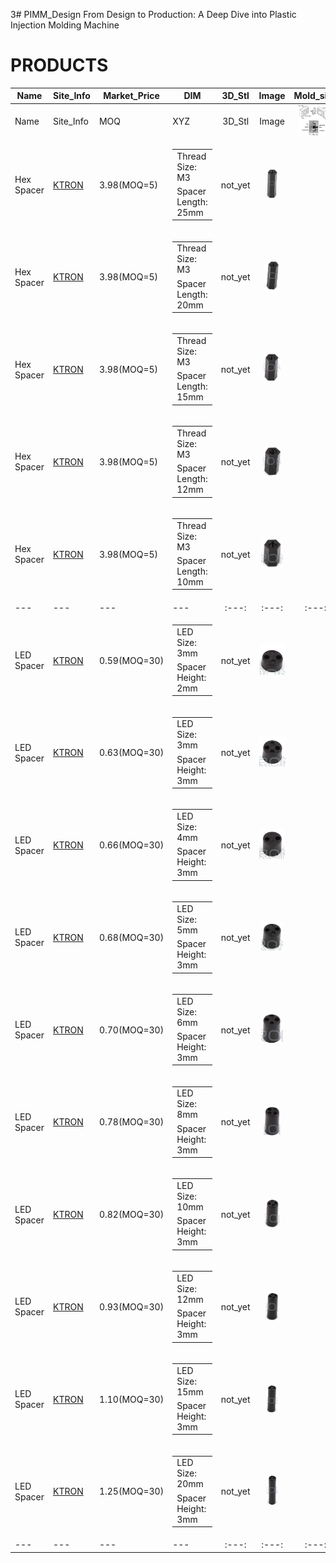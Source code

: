 3# PIMM_Design
From Design to Production: A Deep Dive into Plastic Injection Molding Machine



# PRODUCTS
| Name | Site_Info | Market_Price| DIM | 3D_Stl | Image |Mold_size|
| --- | --- | --- |  --- | :---: | :---: |:---:|
| Name | Site_Info | MOQ| XYZ | 3D_Stl | Image |<img src="png/mould.gif" height="48">|
| Hex Spacer | [KTRON](https://www.ktron.in/product/m3-x-25mm-hex-spacer-threaded-female/) | 3.98(MOQ=5) |<table border="0"><tr><td>Thread Size: M3</td></tr><tr><td>Spacer Length: 25mm</td></tr></table>| not_yet | <img src="png/m3_25mm.png" height="48"> |   |
| Hex Spacer | [KTRON]() | 3.98(MOQ=5) |<table border="0"><tr><td>Thread Size: M3</td></tr><tr><td>Spacer Length: 20mm</td></tr></table>| not_yet | <img src="png/m3_20mm.png" height="48"> |   |
| Hex Spacer | [KTRON]() | 3.98(MOQ=5) |<table border="0"><tr><td>Thread Size: M3</td></tr><tr><td>Spacer Length: 15mm</td></tr></table>| not_yet | <img src="png/m3_15mm.png" height="48"> |   |
| Hex Spacer | [KTRON]() | 3.98(MOQ=5) |<table border="0"><tr><td>Thread Size: M3</td></tr><tr><td>Spacer Length: 12mm</td></tr></table>| not_yet | <img src="png/m3_12mm.png" height="48"> |   |
| Hex Spacer | [KTRON]() | 3.98(MOQ=5) |<table border="0"><tr><td>Thread Size: M3</td></tr><tr><td>Spacer Length: 10mm</td></tr></table>| not_yet | <img src="png/m3_10mm.png" height="48"> |   |
| --- | --- | --- |  --- | :---: | :---: |:---:|
| LED Spacer | [KTRON](https://www.ktron.in/product/3mm-led-spacer-height-2mm/) | 0.59(MOQ=30) |<table border="0"><tr><td>LED Size: 3mm</td></tr><tr><td>Spacer Height: 2mm</td></tr></table>| not_yet | <img src="png/led_spacer_2.png" height="48"> |   |
| LED Spacer | [KTRON]() | 0.63(MOQ=30) |<table border="0"><tr><td>LED Size: 3mm</td></tr><tr><td>Spacer Height: 3mm</td></tr></table>| not_yet | <img src="png/led_spacer_3.png" height="48"> |   |
| LED Spacer | [KTRON]() | 0.66(MOQ=30) |<table border="0"><tr><td>LED Size: 4mm</td></tr><tr><td>Spacer Height: 3mm</td></tr></table>| not_yet | <img src="png/led_spacer_4.png" height="48"> |   |
| LED Spacer | [KTRON]() | 0.68(MOQ=30) |<table border="0"><tr><td>LED Size: 5mm</td></tr><tr><td>Spacer Height: 3mm</td></tr></table>| not_yet | <img src="png/led_spacer_5.png" height="48"> |   |
| LED Spacer | [KTRON]() | 0.70(MOQ=30) |<table border="0"><tr><td>LED Size: 6mm</td></tr><tr><td>Spacer Height: 3mm</td></tr></table>| not_yet | <img src="png/led_spacer_6.png" height="48"> |   |
| LED Spacer | [KTRON]() | 0.78(MOQ=30) |<table border="0"><tr><td>LED Size: 8mm</td></tr><tr><td>Spacer Height: 3mm</td></tr></table>| not_yet | <img src="png/led_spacer_8.png" height="48"> |   |
| LED Spacer | [KTRON]() | 0.82(MOQ=30) |<table border="0"><tr><td>LED Size: 10mm</td></tr><tr><td>Spacer Height: 3mm</td></tr></table>| not_yet | <img src="png/led_spacer_10.png" height="48"> |   |
| LED Spacer | [KTRON]() | 0.93(MOQ=30) |<table border="0"><tr><td>LED Size: 12mm</td></tr><tr><td>Spacer Height: 3mm</td></tr></table>| not_yet | <img src="png/led_spacer_12.png" height="48"> |   |
| LED Spacer | [KTRON]() | 1.10(MOQ=30) |<table border="0"><tr><td>LED Size: 15mm</td></tr><tr><td>Spacer Height: 3mm</td></tr></table>| not_yet | <img src="png/led_spacer_15.png" height="48"> |   |
| LED Spacer | [KTRON]() | 1.25(MOQ=30) |<table border="0"><tr><td>LED Size: 20mm</td></tr><tr><td>Spacer Height: 3mm</td></tr></table>| not_yet | <img src="png/led_spacer_20.png" height="48"> |   |
| --- | --- | --- |  --- | :---: | :---: |:---:|


